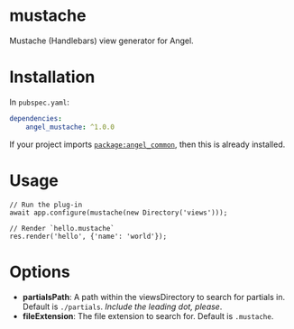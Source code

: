 # mustache
Mustache (Handlebars) view generator for Angel.

# Installation
In `pubspec.yaml`:

```yaml
dependencies:
    angel_mustache: ^1.0.0
```

If your project imports [`package:angel_common`](https://github.com/angel-dart/common),
then this is already installed.

# Usage
```
// Run the plug-in
await app.configure(mustache(new Directory('views')));

// Render `hello.mustache`
res.render('hello', {'name': 'world'});
```

# Options
- **partialsPath**: A path within the viewsDirectory to search for partials in.
    Default is `./partials`. *Include the leading dot, please*.
- **fileExtension**: The file extension to search for. Default is `.mustache`.
